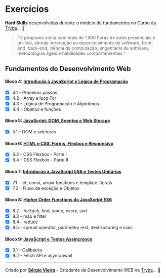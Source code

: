 # Exercícios

__Hard Skills__ desenvolvidas durante o módulo de fundamentos no Curso da [Trybe](https://www.betrybe.com/)... :rocket:

>"O programa conta com mais de 1.500 horas de aulas presenciais e on-line, aborda introdução ao desenvolvimento de software, front-end, back-end, ciência da computação, engenharia de software, metodologias ágeis e habilidades comportamentais."

## Fundamentos do Desenvolvimento Web

#### Bloco 4: [Introdução à JavaScript e Lógica de Programação](https://github.com/sergiovieirawebb/trybe-fundamentos/tree/main/fundamentos/bloco-04)

- [x] 4.1 - Primeiros passos
- [x] 4.2 - Array e loop For
- [x] 4.3 - Lógica de Programação e Algoritmos
- [x] 4.4 - Objetos e funções

#### Bloco 5: [JavaScript: DOM, Eventos e Web Storage](https://github.com/sergiovieirawebb/trybe-fundamentos/tree/main/fundamentos/bloco-05)

- [x] 5.1 - DOM e seletores

#### Bloco 6: [HTML e CSS: Forms, Flexbox e Responsivo](https://github.com/sergiovieirawebb/trybe-fundamentos/tree/main/fundamentos/bloco-06)

- [x] 6.3 - CSS Flexbox - Parte I
- [x] 6.4 - CSS Flexbox - Parte II

#### Bloco 7: [Introdução à JavaScript ES6 e Testes Unitários](https://github.com/sergiovieirawebb/trybe-fundamentos/tree/main/fundamentos/bloco-07)

- [x] 7.1 - let, const, arrow functions e template literals
- [x] 7.2 - Fluxo de exceção e Objetos

#### Bloco 8: [Higher Order Functions do JavaScript ES6](https://github.com/sergiovieirawebb/trybe-fundamentos/tree/main/fundamentos/bloco-08)

- [x] 8.2 - forEach, find, some, every, sort
- [x] 8.3 - map e filter
- [x] 8.4 - reduce
- [x] 8.5 - spread operator, parâmetro rest, destructuring e mais

#### Bloco 9: [JavaScript e Testes Assíncronos](https://github.com/sergiovieirawebb/trybe-fundamentos/tree/main/fundamentos/bloco-09)

- [x] 9.1 - Callbacks
- [x] 9.2 - Fetch API e async/await

---

Criado por __[Sérgio Vieira](https://www.linkedin.com/in/sergiovieirawebb/)__ - Estudante de Desenvolvimento WEB na [Trybe](https://www.betrybe.com/)... :rocket:
